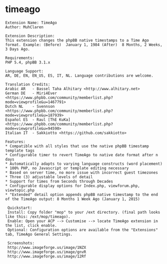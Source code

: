 # timeago
    Extension Name: TimeAgo
    Author: MuhClaren

    Extension Description: 
    This extension changes the phpBB native timestamps to a Time Ago format. Example: (Before)  January 1, 1984 (After)  8 Months, 2 Weeks, 3 Days Ago.

    Requirements: 
    PHP 5.4, phpBB 3.1.x

    Language Support: 
    AR, DE, EN, EN_US, ES, IT, NL. Language contributions are welcome.
    
    Translation Credits: 
    Arabic AR   - Bassel Taha Alhitary <http://www.alhitary.net>
    German DE   - Miri4Ever <https://www.phpbb.com/community/memberlist.php?mode=viewprofile&u=1467791>
    Dutch NL    - Svennson <https://www.phpbb.com/community/memberlist.php?mode=viewprofile&u=187939>
    Español ES  - Raul [ThE KuKa] <https://www.phpbb.com/community/memberlist.php?mode=viewprofile&u=94590>
    Italian IT  - Sakkiotto <https://github.com/sakkiotto>

    Features:
    * Compatible with all styles that use the native phpBB timestamp template tags
    * Configurable timer to revert TimeAgo to native date format after n days
    * Automatically adapts to varying language constructs (word placement)
    * 100% PHP, no Javascript or template editing necessary
    * Based on server time, no more issue with incorrect guest timezones
    * Three (3) adjustable levels of detail
    * Support for times from Seconds through Decades
    * Configurable display options for Index.php, viewforum.php, viewtopic.php
    * "Extended" detail option appends phpBB native timestamp to the end of the TimeAgo output: 8 Months 1 Week Ago (January 1, 2015)

     Quickstart: 
     Install: Copy folder "mop" to your /ext directory. (final path looks like this: /ext/mop/timeago).
     Enable: Open your ACP --> Customise --> locate TimeAgo extension in the list, click enable.
     Optional: Configuration options are available from the "Extensions" tab, TimeAgo General Settings.

     Screenshots:
     http://www.imageforge.us/image/1NZX
     http://www.imageforge.us/image/gnvR
     http://www.imageforge.us/image/12Rf
